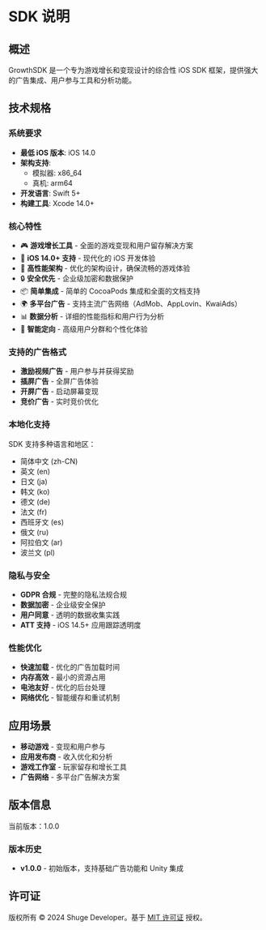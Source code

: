 # SDK 说明

## 概述

GrowthSDK 是一个专为游戏增长和变现设计的综合性 iOS SDK 框架，提供强大的广告集成、用户参与工具和分析功能。

## 技术规格

### 系统要求

- **最低 iOS 版本**: iOS 14.0
- **架构支持**: 
  - 模拟器: x86_64
  - 真机: arm64
- **开发语言**: Swift 5+
- **构建工具**: Xcode 14.0+

### 核心特性

- 🎮 **游戏增长工具** - 全面的游戏变现和用户留存解决方案
- 📱 **iOS 14.0+ 支持** - 现代化的 iOS 开发体验
- 🚀 **高性能架构** - 优化的架构设计，确保流畅的游戏体验
- 🔒 **安全优先** - 企业级加密和数据保护
- 📦 **简单集成** - 简单的 CocoaPods 集成和全面的文档支持
- 🌍 **多平台广告** - 支持主流广告网络（AdMob、AppLovin、KwaiAds）
- 📊 **数据分析** - 详细的性能指标和用户行为分析
- 🎯 **智能定向** - 高级用户分群和个性化体验

### 支持的广告格式

- **激励视频广告** - 用户参与并获得奖励
- **插屏广告** - 全屏广告体验
- **开屏广告** - 启动屏幕变现
- **竞价广告** - 实时竞价优化

### 本地化支持

SDK 支持多种语言和地区：
- 简体中文 (zh-CN)
- 英文 (en)
- 日文 (ja)
- 韩文 (ko)
- 德文 (de)
- 法文 (fr)
- 西班牙文 (es)
- 俄文 (ru)
- 阿拉伯文 (ar)
- 波兰文 (pl)

### 隐私与安全

- **GDPR 合规** - 完整的隐私法规合规
- **数据加密** - 企业级安全保护
- **用户同意** - 透明的数据收集实践
- **ATT 支持** - iOS 14.5+ 应用跟踪透明度

### 性能优化

- **快速加载** - 优化的广告加载时间
- **内存高效** - 最小的资源占用
- **电池友好** - 优化的后台处理
- **网络优化** - 智能缓存和重试机制

## 应用场景

- **移动游戏** - 变现和用户参与
- **应用发布商** - 收入优化和分析
- **游戏工作室** - 玩家留存和增长工具
- **广告网络** - 多平台广告解决方案

## 版本信息

当前版本：1.0.0

### 版本历史

- **v1.0.0** - 初始版本，支持基础广告功能和 Unity 集成

## 许可证

版权所有 © 2024 Shuge Developer。基于 [MIT 许可证](../../LICENSE) 授权。

